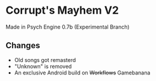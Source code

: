 # Corrupt's Mayhem V2
Made in Psych Engine 0.7b (Experimental Branch)
## Changes
- Old songs got remasterd
- "Unknown" is removed
- An exclusive Android build on ~~Workflows~~ Gamebanana
